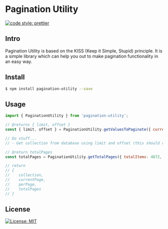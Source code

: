 # Pagination Utility

[![code style: prettier](https://img.shields.io/badge/code_style-prettier-ff69b4.svg?style=flat-square)](https://github.com/prettier/prettier)

## Intro 
Pagination Utility is based on the KISS (Keep it Simple, Stupid) principle. It is a simple library which can help you out to make pagination functionality in an easy way.

## Install

```bash
$ npm install pagination-utility --save
```

## Usage

```javascript
import { PaginationUtility } from 'pagination-utility';

// @returns { limit, offset }
const { limit, offset } = PaginationUtility.getValuesToPaginate({ currentPage: 1, perPage: 10 });

// Do stuff...
// - Get collection from database using limit and offset (this should return the total of items, it will be used in the next step)

// @return totalPages
const totalPages = PaginationUtility.getTotalPages({ totalItems: 4872, perPage: 10 })

// return
// {
//    collection,
//    currentPage,
//    perPage,
//    totalPages
// }
```

## License

[![License: MIT](https://img.shields.io/badge/License-MIT-yellow.svg)](https://opensource.org/licenses/MIT)